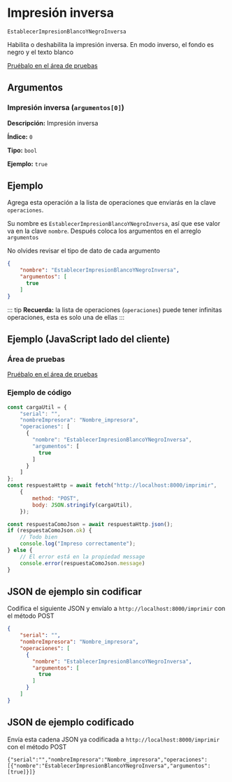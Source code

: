 # Impresión inversa

`EstablecerImpresionBlancoYNegroInversa`

Habilita o deshabilita la impresión inversa. En modo inverso, el fondo es negro y el texto blanco




[Pruébalo en el área de pruebas](../area-pruebas.md?operacion=EstablecerImpresionBlancoYNegroInversa)

## Argumentos
### Impresión inversa (`argumentos[0]`)



**Descripción:** Impresión inversa

**Índice:** `0`

**Tipo:** `bool`

**Ejemplo:** `true`

## Ejemplo

Agrega esta operación a la lista de operaciones que enviarás en la clave `operaciones`.

Su nombre es `EstablecerImpresionBlancoYNegroInversa`, así que ese valor va en la clave `nombre`. Después coloca los argumentos en el arreglo `argumentos`

No olvides revisar el tipo de dato de cada argumento


```json
{
    "nombre": "EstablecerImpresionBlancoYNegroInversa",
    "argumentos": [
      true
    ]
}
```



::: tip
**Recuerda:** la lista de operaciones (`operaciones`) puede tener infinitas operaciones, esta es solo una de ellas
:::

## Ejemplo (JavaScript lado del cliente)

### Área de pruebas
[Pruébalo en el área de pruebas](../area-pruebas.md?operacion=EstablecerImpresionBlancoYNegroInversa)
<Playground urlBase="../.." nombreOperacion="EstablecerImpresionBlancoYNegroInversa" :ocultarOperacionesDisponibles="true"/>

### Ejemplo de código
```js
const cargaUtil = {
    "serial": "",
    "nombreImpresora": "Nombre_impresora",
    "operaciones": [
      {
        "nombre": "EstablecerImpresionBlancoYNegroInversa",
        "argumentos": [
          true
        ]
      }
    ]
};
const respuestaHttp = await fetch("http://localhost:8000/imprimir",
    {
        method: "POST",
        body: JSON.stringify(cargaUtil),
    });

const respuestaComoJson = await respuestaHttp.json();
if (respuestaComoJson.ok) {
    // Todo bien
    console.log("Impreso correctamente");
} else {
    // El error está en la propiedad message
    console.error(respuestaComoJson.message)
}
```

## JSON de ejemplo sin codificar

Codifica el siguiente JSON y envíalo a `http://localhost:8000/imprimir` con el método POST

```json
{
    "serial": "",
    "nombreImpresora": "Nombre_impresora",
    "operaciones": [
      {
        "nombre": "EstablecerImpresionBlancoYNegroInversa",
        "argumentos": [
          true
        ]
      }
    ]
}
```

## JSON de ejemplo codificado

Envía esta cadena JSON ya codificada a `http://localhost:8000/imprimir` con el método POST

```
{"serial":"","nombreImpresora":"Nombre_impresora","operaciones":[{"nombre":"EstablecerImpresionBlancoYNegroInversa","argumentos":[true]}]}
```
